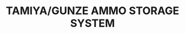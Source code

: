 ---
layout: product
title: "TAMIYA/GUNZE AMMO STORAGE SYSTEM"
price: "N/A" 
desc: "N/A"
img_path: "/assets/img/A.MIG-8014.jpg"
brand: "AMMO"
available: false
special_offer: false
new: false
soon: false
cat: "070000"
subcat: "070100"
subsubcat: "070103"
sifra: "A.MIG-8014"
---